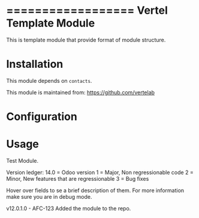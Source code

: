 
==================
Vertel Template Module
==================

This is template module that provide format of module structure.

Installation
============

This module depends on ``contacts``.

This module is maintained from: https://github.com/vertelab

Configuration
=============


Usage
=====
Test Module.

Version ledger:
14.0 = Odoo version
1 = Major, Non regressionable code
2 = Minor, New features that are regressionable
3 = Bug fixes

Hover over fields to se a brief description of them. For more information make sure you are in debug mode.

v12.0.1.0 - AFC-123 Added the module to the repo.
